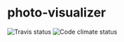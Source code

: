photo-visualizer
================

![Travis status](https://travis-ci.org/vdaubry/photo-visualizer.png?branch=master)
![Code climate status](https://codeclimate.com/github/vdaubry/photo-visualizer.png)
